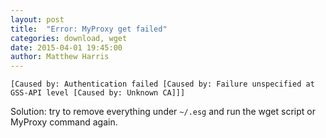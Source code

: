 ```yaml
---
layout: post
title:  "Error: MyProxy get failed"
categories: download, wget
date: 2015-04-01 19:45:00
author: Matthew Harris
---
```


    [Caused by: Authentication failed [Caused by: Failure unspecified at GSS-API level [Caused by: Unknown CA]]]

Solution: try to remove everything under `~/.esg` and run the wget script or MyProxy command again.
